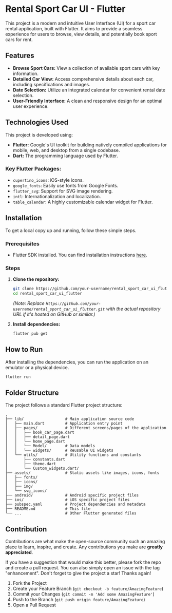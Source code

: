 # Rental Sport Car UI - Flutter

This project is a modern and intuitive User Interface (UI) for a sport car rental application, built with Flutter. It aims to provide a seamless experience for users to browse, view details, and potentially book sport cars for rent.

## Features

*   **Browse Sport Cars:** View a collection of available sport cars with key information.
*   **Detailed Car View:** Access comprehensive details about each car, including specifications and images.
*   **Date Selection:** Utilize an integrated calendar for convenient rental date selection.
*   **User-Friendly Interface:** A clean and responsive design for an optimal user experience.

## Technologies Used

This project is developed using:

*   **Flutter:** Google's UI toolkit for building natively compiled applications for mobile, web, and desktop from a single codebase.
*   **Dart:** The programming language used by Flutter.

### Key Flutter Packages:

*   `cupertino_icons`: iOS-style icons.
*   `google_fonts`: Easily use fonts from Google Fonts.
*   `flutter_svg`: Support for SVG image rendering.
*   `intl`: Internationalization and localization.
*   `table_calendar`: A highly customizable calendar widget for Flutter.

## Installation

To get a local copy up and running, follow these simple steps.

### Prerequisites

*   Flutter SDK installed. You can find installation instructions [here](https://flutter.dev/docs/get-started/install).

### Steps

1.  **Clone the repository:**
    ```bash
    git clone https://github.com/your-username/rental_sport_car_ui_flutter.git
    cd rental_sport_car_ui_flutter
    ```
    *(Note: Replace `https://github.com/your-username/rental_sport_car_ui_flutter.git` with the actual repository URL if it's hosted on GitHub or similar.)*

2.  **Install dependencies:**
    ```bash
    flutter pub get
    ```

## How to Run

After installing the dependencies, you can run the application on an emulator or a physical device.

```bash
flutter run
```

## Folder Structure

The project follows a standard Flutter project structure:

```
.
├── lib/                  # Main application source code
│   ├── main.dart         # Application entry point
│   ├── pages/            # Different screens/pages of the application
│   │   ├── book_car_page.dart
│   │   ├── detail_page.dart
│   │   └── home_page.dart
│   │   └── Model/        # Data models
│   │   └── widgets/      # Reusable UI widgets
│   └── utils/            # Utility functions and constants
│       ├── constants.dart
│       ├── theme.dart
│       └── Custom_widgets.dart/
├── assets/               # Static assets like images, icons, fonts
│   ├── fonts/
│   ├── icons/
│   ├── img/
│   └── svg_icons/
├── android/              # Android specific project files
├── ios/                  # iOS specific project files
├── pubspec.yaml          # Project dependencies and metadata
├── README.md             # This file
└── ...                   # Other Flutter generated files
```

## Contribution

Contributions are what make the open-source community such an amazing place to learn, inspire, and create. Any contributions you make are **greatly appreciated**.

If you have a suggestion that would make this better, please fork the repo and create a pull request. You can also simply open an issue with the tag "enhancement".
Don't forget to give the project a star! Thanks again!

1.  Fork the Project
2.  Create your Feature Branch (`git checkout -b feature/AmazingFeature`)
3.  Commit your Changes (`git commit -m 'Add some AmazingFeature'`)
4.  Push to the Branch (`git push origin feature/AmazingFeature`)
5.  Open a Pull Request